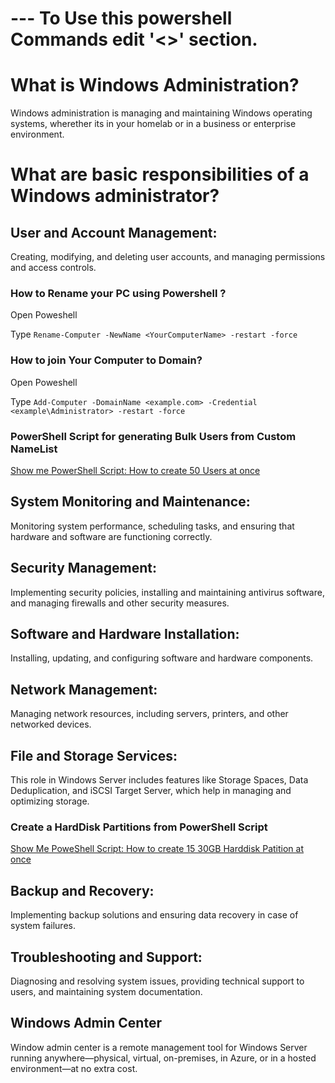 



# --- To Use this powershell Commands edit '<>' section.





# What is Windows Administration?
Windows administration is managing and maintaining Windows operating systems, wherether its in your homelab or in a business or enterprise environment.

# What are basic responsibilities of a Windows administrator?

## User and Account Management: 
Creating, modifying, and deleting user accounts, and managing permissions and access controls.

### How to Rename your PC using Powershell ?

Open Poweshell

Type ` Rename-Computer -NewName <YourComputerName> -restart -force `

### How to join Your Computer to Domain?

Open Poweshell

Type ` Add-Computer -DomainName <example.com> -Credential <example\Administrator> -restart -force `

### PowerShell Script for generating Bulk Users from Custom NameList
[Show me PowerShell Script: How to create 50 Users at once](https://github.com/dpkrepo/WindowsAdministration/blob/main/CreateUsersWithNameList.ps1)


## System Monitoring and Maintenance: 
Monitoring system performance, scheduling tasks, and ensuring that hardware and software are functioning correctly.

## Security Management: 
Implementing security policies, installing and maintaining antivirus software, and managing firewalls and other security measures.

## Software and Hardware Installation: 
Installing, updating, and configuring software and hardware components.

## Network Management: 
Managing network resources, including servers, printers, and other networked devices.

## File and Storage Services: 
This role in Windows Server includes features like Storage Spaces, Data Deduplication, and iSCSI Target Server, which help in managing and optimizing storage.

### Create a HardDisk Partitions from PowerShell Script
[Show Me PoweShell Script: How to create 15 30GB Harddisk Patition at once](https://github.com/dpkrepo/WindowsAdministration/blob/main/createPartions.ps1)

## Backup and Recovery: 
Implementing backup solutions and ensuring data recovery in case of system failures.

## Troubleshooting and Support: 
Diagnosing and resolving system issues, providing technical support to users, and maintaining system documentation.

## Windows Admin Center 
Window admin center is a remote management tool for Windows Server running anywhere—physical, virtual, on-premises, in Azure, or in a hosted environment—at no extra cost.
